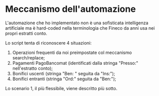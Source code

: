 # Meccanismo dell'automazione #

L'automazione che ho implementato non è una sofisticata intelligenza artificiale ma è hard-coded nella terminologia che Fineco da anni usa nei propri estratti conto.

Lo script tenta di riconoscere 4 situazioni:

  1. Operazioni frequenti da noi preimpostate col meccanismo search/replace;
  1. Pagamenti PagoBancomat (identificati dalla stringa "Presso:" nell'estratto conto);
  1. Bonifici uscenti (stringa "Ben: " seguita da "Ins:");
  1. Bonifici entranti (stringa "Ord:" seguita da "Ben:");

Lo scenario 1, il più flessibile, viene descritto più sotto.